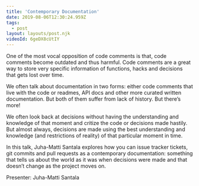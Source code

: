 ```yaml
---
title: 'Contemporary Documentation'
date: 2019-08-06T12:30:24.959Z
tags:
  - post
layout: layouts/post.njk
videoId: 6geDX8cUtIY
---
```


One of the most vocal opposition of code comments is that, code comments become outdated and thus harmful. Code comments are a great way to store very specific information of functions, hacks and decisions that gets lost over time.

We often talk about documentation in two forms: either code comments that live with the code or readmes, API docs and other more curated written documentation. But both of them suffer from lack of history. But there’s more!

We often look back at decisions without having the understanding and knowledge of that moment and critize the code or decisions made hastily. But almost always, decisions are made using the best understanding and knowledge (and restrictions of reality) of that particular moment in time.

In this talk, Juha-Matti Santala explores how you can issue tracker tickets, git commits and pull requests as a contemporary documentation: something that tells us about the world as it was when decisions were made and that doesn’t change as the project moves on.

Presenter: Juha-Matti Santala
